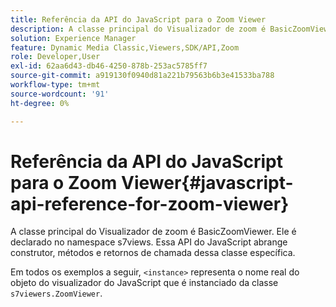 ```yaml
---
title: Referência da API do JavaScript para o Zoom Viewer
description: A classe principal do Visualizador de zoom é BasicZoomViewer. Ele é declarado no namespace s7views. Essa API do JavaScript abrange construtor, métodos e retornos de chamada dessa classe específica.
solution: Experience Manager
feature: Dynamic Media Classic,Viewers,SDK/API,Zoom
role: Developer,User
exl-id: 62aa6d43-db46-4250-878b-253ac5785ff7
source-git-commit: a919130f0940d81a221b79563b6b3e41533ba788
workflow-type: tm+mt
source-wordcount: '91'
ht-degree: 0%

---
```


# Referência da API do JavaScript para o Zoom Viewer{#javascript-api-reference-for-zoom-viewer}

A classe principal do Visualizador de zoom é BasicZoomViewer. Ele é declarado no namespace s7views. Essa API do JavaScript abrange construtor, métodos e retornos de chamada dessa classe específica.

Em todos os exemplos a seguir, `<instance>` representa o nome real do objeto do visualizador do JavaScript que é instanciado da classe `s7viewers.ZoomViewer`.
